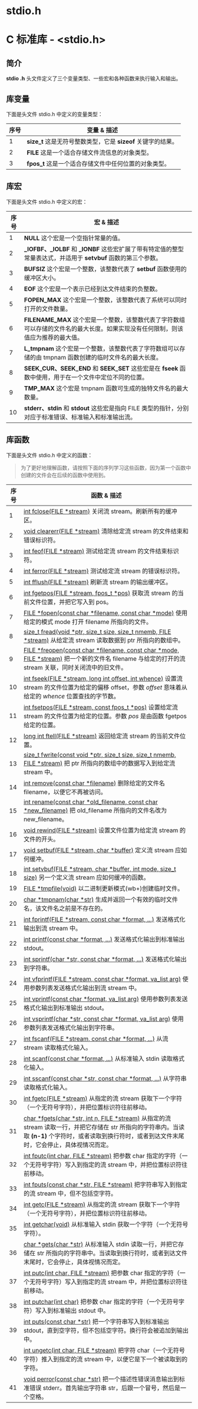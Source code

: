 # stdio.h

# C 标准库 - <stdio.h>

## 简介

**stdio .h** 头文件定义了三个变量类型、一些宏和各种函数来执行输入和输出。

## 库变量

下面是头文件 stdio.h 中定义的变量类型：

| 序号 | 变量 & 描述                                                  |
| ---- | ------------------------------------------------------------ |
| 1    | **size_t**  这是无符号整数类型，它是 **sizeof** 关键字的结果。 |
| 2    | **FILE**  这是一个适合存储文件流信息的对象类型。             |
| 3    | **fpos_t**  这是一个适合存储文件中任何位置的对象类型。       |

## 库宏

下面是头文件 stdio.h 中定义的宏：

| 序号 | 宏 & 描述                                                    |
| ---- | ------------------------------------------------------------ |
| 1    | **NULL** 这个宏是一个空指针常量的值。                        |
| 2    | **_IOFBF、_IOLBF** 和 **_IONBF**  这些宏扩展了带有特定值的整型常量表达式，并适用于 **setvbuf** 函数的第三个参数。 |
| 3    | **BUFSIZ** 这个宏是一个整数，该整数代表了 **setbuf** 函数使用的缓冲区大小。 |
| 4    | **EOF**  这个宏是一个表示已经到达文件结束的负整数。          |
| 5    | **FOPEN_MAX**  这个宏是一个整数，该整数代表了系统可以同时打开的文件数量。 |
| 6    | **FILENAME_MAX**  这个宏是一个整数，该整数代表了字符数组可以存储的文件名的最大长度。如果实现没有任何限制，则该值应为推荐的最大值。 |
| 7    | **L_tmpnam**  这个宏是一个整数，该整数代表了字符数组可以存储的由 tmpnam 函数创建的临时文件名的最大长度。 |
| 8    | **SEEK_CUR、SEEK_END** 和 **SEEK_SET**  这些宏是在 **fseek** 函数中使用，用于在一个文件中定位不同的位置。 |
| 9    | **TMP_MAX**  这个宏是 tmpnam 函数可生成的独特文件名的最大数量。 |
| 10   | **stderr、stdin** 和 **stdout**  这些宏是指向 FILE 类型的指针，分别对应于标准错误、标准输入和标准输出流。 |

## 库函数

下面是头文件 stdio.h 中定义的函数：

> 为了更好地理解函数，请按照下面的序列学习这些函数，因为第一个函数中创建的文件会在后续的函数中使用到。

| 序号 | 函数 & 描述                                                  |
| ---- | ------------------------------------------------------------ |
| 1    | [int fclose(FILE *stream)](https://www.runoob.com/cprogramming/c-function-fclose.html) 关闭流 stream。刷新所有的缓冲区。 |
| 2    | [void clearerr(FILE *stream)](https://www.runoob.com/cprogramming/c-function-clearerr.html) 清除给定流 stream 的文件结束和错误标识符。 |
| 3    | [int feof(FILE *stream)](https://www.runoob.com/cprogramming/c-function-feof.html) 测试给定流 stream 的文件结束标识符。 |
| 4    | [int ferror(FILE *stream)](https://www.runoob.com/cprogramming/c-function-ferror.html) 测试给定流 stream 的错误标识符。 |
| 5    | [int fflush(FILE *stream)](https://www.runoob.com/cprogramming/c-function-fflush.html) 刷新流 stream 的输出缓冲区。 |
| 6    | [int fgetpos(FILE *stream, fpos_t *pos)](https://www.runoob.com/cprogramming/c-function-fgetpos.html) 获取流 stream 的当前文件位置，并把它写入到 pos。 |
| 7    | [FILE *fopen(const char *filename, const char *mode)](https://www.runoob.com/cprogramming/c-function-fopen.html) 使用给定的模式 mode 打开 filename 所指向的文件。 |
| 8    | [size_t fread(void *ptr, size_t size, size_t nmemb, FILE *stream)](https://www.runoob.com/cprogramming/c-function-fread.html) 从给定流 stream 读取数据到 ptr 所指向的数组中。 |
| 9    | [FILE *freopen(const char *filename, const char *mode, FILE *stream)](https://www.runoob.com/cprogramming/c-function-freopen.html) 把一个新的文件名 filename 与给定的打开的流 stream 关联，同时关闭流中的旧文件。 |
| 10   | [int fseek(FILE *stream, long int offset, int whence)](https://www.runoob.com/cprogramming/c-function-fseek.html) 设置流 stream 的文件位置为给定的偏移 offset，参数 *offset* 意味着从给定的 *whence* 位置查找的字节数。 |
| 11   | [int fsetpos(FILE *stream, const fpos_t *pos)](https://www.runoob.com/cprogramming/c-function-fsetpos.html) 设置给定流 stream 的文件位置为给定的位置。参数 *pos* 是由函数 fgetpos 给定的位置。 |
| 12   | [long int ftell(FILE *stream)](https://www.runoob.com/cprogramming/c-function-ftell.html) 返回给定流 stream 的当前文件位置。 |
| 13   | [size_t fwrite(const void *ptr, size_t size, size_t nmemb, FILE *stream)](https://www.runoob.com/cprogramming/c-function-fwrite.html) 把 ptr 所指向的数组中的数据写入到给定流 stream 中。 |
| 14   | [int remove(const char *filename)](https://www.runoob.com/cprogramming/c-function-remove.html) 删除给定的文件名 filename，以便它不再被访问。 |
| 15   | [int rename(const char *old_filename, const char *new_filename)](https://www.runoob.com/cprogramming/c-function-rename.html) 把 old_filename 所指向的文件名改为 new_filename。 |
| 16   | [void rewind(FILE *stream)](https://www.runoob.com/cprogramming/c-function-rewind.html) 设置文件位置为给定流 stream 的文件的开头。 |
| 17   | [void setbuf(FILE *stream, char *buffer)](https://www.runoob.com/cprogramming/c-function-setbuf.html) 定义流 stream 应如何缓冲。 |
| 18   | [int setvbuf(FILE *stream, char *buffer, int mode, size_t size)](https://www.runoob.com/cprogramming/c-function-setvbuf.html) 另一个定义流 stream 应如何缓冲的函数。 |
| 19   | [FILE *tmpfile(void)](https://www.runoob.com/cprogramming/c-function-tmpfile.html) 以二进制更新模式(wb+)创建临时文件。 |
| 20   | [char *tmpnam(char *str)](https://www.runoob.com/cprogramming/c-function-tmpnam.html) 生成并返回一个有效的临时文件名，该文件名之前是不存在的。 |
| 21   | [int fprintf(FILE *stream, const char *format, ...)](https://www.runoob.com/cprogramming/c-function-fprintf.html) 发送格式化输出到流 stream 中。 |
| 22   | [int printf(const char *format, ...)](https://www.runoob.com/cprogramming/c-function-printf.html) 发送格式化输出到标准输出 stdout。 |
| 23   | [int sprintf(char *str, const char *format, ...)](https://www.runoob.com/cprogramming/c-function-sprintf.html) 发送格式化输出到字符串。 |
| 24   | [int vfprintf(FILE *stream, const char *format, va_list arg)](https://www.runoob.com/cprogramming/c-function-vfprintf.html) 使用参数列表发送格式化输出到流 stream 中。 |
| 25   | [int vprintf(const char *format, va_list arg)](https://www.runoob.com/cprogramming/c-function-vprintf.html) 使用参数列表发送格式化输出到标准输出 stdout。 |
| 26   | [int vsprintf(char *str, const char *format, va_list arg)](https://www.runoob.com/cprogramming/c-function-vsprintf.html) 使用参数列表发送格式化输出到字符串。 |
| 27   | [int fscanf(FILE *stream, const char *format, ...)](https://www.runoob.com/cprogramming/c-function-fscanf.html) 从流 stream 读取格式化输入。 |
| 28   | [int scanf(const char *format, ...)](https://www.runoob.com/cprogramming/c-function-scanf.html) 从标准输入 stdin 读取格式化输入。 |
| 29   | [int sscanf(const char *str, const char *format, ...)](https://www.runoob.com/cprogramming/c-function-sscanf.html) 从字符串读取格式化输入。 |
| 30   | [int fgetc(FILE *stream)](https://www.runoob.com/cprogramming/c-function-fgetc.html) 从指定的流 stream 获取下一个字符（一个无符号字符），并把位置标识符往前移动。 |
| 31   | [char *fgets(char *str, int n, FILE *stream)](https://www.runoob.com/cprogramming/c-function-fgets.html) 从指定的流 stream 读取一行，并把它存储在 str 所指向的字符串内。当读取 **(n-1)** 个字符时，或者读取到换行符时，或者到达文件末尾时，它会停止，具体视情况而定。 |
| 32   | [int fputc(int char, FILE *stream)](https://www.runoob.com/cprogramming/c-function-fputc.html) 把参数 char 指定的字符（一个无符号字符）写入到指定的流 stream 中，并把位置标识符往前移动。 |
| 33   | [int fputs(const char *str, FILE *stream)](https://www.runoob.com/cprogramming/c-function-fputs.html) 把字符串写入到指定的流 stream 中，但不包括空字符。 |
| 34   | [int getc(FILE *stream)](https://www.runoob.com/cprogramming/c-function-getc.html) 从指定的流 stream 获取下一个字符（一个无符号字符），并把位置标识符往前移动。 |
| 35   | [int getchar(void)](https://www.runoob.com/cprogramming/c-function-getchar.html) 从标准输入 stdin 获取一个字符（一个无符号字符）。 |
| 36   | [char *gets(char *str)](https://www.runoob.com/cprogramming/c-function-gets.html) 从标准输入 stdin 读取一行，并把它存储在 str 所指向的字符串中。当读取到换行符时，或者到达文件末尾时，它会停止，具体视情况而定。 |
| 37   | [int putc(int char, FILE *stream)](https://www.runoob.com/cprogramming/c-function-putc.html) 把参数 char 指定的字符（一个无符号字符）写入到指定的流 stream 中，并把位置标识符往前移动。 |
| 38   | [int putchar(int char)](https://www.runoob.com/cprogramming/c-function-putchar.html) 把参数 char 指定的字符（一个无符号字符）写入到标准输出 stdout 中。 |
| 39   | [int puts(const char *str)](https://www.runoob.com/cprogramming/c-function-puts.html) 把一个字符串写入到标准输出 stdout，直到空字符，但不包括空字符。换行符会被追加到输出中。 |
| 40   | [int ungetc(int char, FILE *stream)](https://www.runoob.com/cprogramming/c-function-ungetc.html) 把字符 char（一个无符号字符）推入到指定的流 stream 中，以便它是下一个被读取到的字符。 |
| 41   | [void perror(const char *str)](https://www.runoob.com/cprogramming/c-function-perror.html) 把一个描述性错误消息输出到标准错误 stderr。首先输出字符串 str，后跟一个冒号，然后是一个空格。 |

 